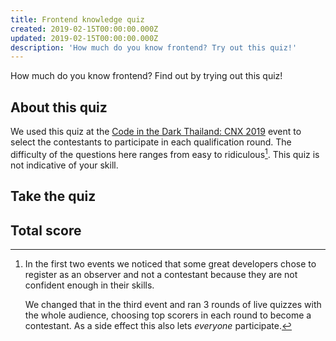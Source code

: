 ```yaml
---
title: Frontend knowledge quiz
created: 2019-02-15T00:00:00.000Z
updated: 2019-02-15T00:00:00.000Z
description: 'How much do you know frontend? Try out this quiz!'
---
```


How much do you know frontend? Find out by trying out this quiz!

## About this quiz

We used this quiz at the [Code in the Dark Thailand: CNX 2019](/auden.html#code-in-the-dark-3-cnx-2019) event
to select the contestants to participate in each qualification round.
The difficulty of the questions here ranges from easy to ridiculous[^why].
This quiz is not indicative of your skill.

<!-- prettier-ignore-start -->

[^why]:

    In the first two events we noticed that some great developers chose to register as an observer and not a contestant because they are not confident enough in their skills.

    We changed that in the third event and ran 3 rounds of live quizzes with the whole audience, choosing top scorers in each round to become a contestant. As a side effect this also lets _everyone_ participate.

<!-- prettier-ignore-end -->

## Take the quiz

<template>
  <details v-for="(data, index) of citd3quiz" :key="index">
    <summary>Round {{index + 1}}</summary>
    <ol>
      <li v-for="(question, qn) of data.questions" :key="qn" class="quiz-question">
        <p><strong v-html="escape(question.text)"></strong></p>
        <ul class="quiz-options">
          <li v-for="(answer, an) of question.answers" :key="an">
            <a class="quiz-option" href="javascript://" @click="clickOption(answer, index, qn, an)" :data-result="answer.result || ''">
              <span class="quiz-option-icon"></span>
              <span class="quiz-option-text" v-html="escape(answer.text)"></span>
            </a>
          </li>
        </ul>
        <p v-if="showExplanation[index + '-' + qn]" style="color: #8b8685">That’s correct! {{question.explanation || ''}}</p>
        <p v-else-if="results[index + '-' + qn]" style="color: #8b8685">Try again!</p>
      </li>
    </ol>
    <h3>Your score</h3>
    <p>You got <strong>{{correct(index + '-')}}</strong> out of {{data.questions.length}} correct!</p>
  </details>
</template>

## Total score

<template>
  <p>You got <strong>{{correct('')}}</strong> out of {{citd3quiz.reduce((a, b) => a + b.questions.length, 0)}} correct!</p>
</template>

<style scoped lang="styl">
.quiz-options
  padding 0
  list-style none
  & > li
    margin 0.5em 0
    & > a:hover
      text-decoration none

.quiz-option
  display flex
  padding 0.5rem
  background #353433
  border 1px solid #454443
  &:hover
    background #454443
    .quiz-option-icon
      border-color #656463

.quiz-option-icon
  align-self center
  width 1.5rem
  height 1.5rem
  margin-right 0.5rem
  border 1px solid #454443
  background #252423 center no-repeat
  text-align center
  display block

.quiz-option[data-result="correct"]
  background #254423
  border 1px solid #355433

.quiz-option[data-result="incorrect"]
  background #452423
  border 1px solid #553433

.quiz-option[data-result="correct"] .quiz-option-icon
  background-image: url("data:image/svg+xml,%3Csvg width='16' height='14' xmlns='http://www.w3.org/2000/svg'%3E%3Cpath d='M15.227 1.433c0 .715-.324 1.41-.971 2.089l-.1.1-5.662 5.964C7.29 10.85 6.266 11.827 5.42 12.517c-.846.69-1.443 1.036-1.791 1.036-.367 0-.822-.173-1.365-.518-.544-.345-.895-.7-1.054-1.067-.134-.306-.26-.953-.38-1.942C.712 9.036.652 7.965.652 6.81c0-.629.263-1.21.788-1.745.525-.534 1.106-.801 1.74-.801.605 0 .966.552 1.082 1.658l.027.284c.098.849.21 1.441.34 1.777.127.336.301.504.521.504.092 0 .263-.1.513-.298.25-.198.55-.469.898-.81l5.817-5.763c.489-.488.925-.858 1.31-1.108.385-.25.711-.376.98-.376.202 0 .345.077.43.23.086.152.129.408.129.769v.302z' fill='%23D7FC70' fill-rule='evenodd'/%3E%3C/svg%3E");

.quiz-option[data-result="incorrect"] .quiz-option-icon
  background-image: url("data:image/svg+xml,%3Csvg width='13' height='15' xmlns='http://www.w3.org/2000/svg'%3E%3Cpath d='M12.366 2.47a1.747 1.747 0 01-.275.448l-.027.12a47.54 47.54 0 00-2.162 2.29c-.69.781-1.35 1.581-1.979 2.4.44.586.889 1.17 1.347 1.754.458.583.928 1.162 1.41 1.736-.11.348-.225.602-.348.76a.67.67 0 01-.448.275.76.76 0 00-.22.522v.037l-.23.192a9.4 9.4 0 00-.256.22 1.801 1.801 0 01-.577-.375 1.68 1.68 0 01-.27.325c-.107.1-.225.19-.353.27l-.247-.037c-.367-.427-.722-.88-1.067-1.36-.345-.48-.683-.982-1.013-1.507-.58.727-1.12 1.417-1.621 2.07-.5.654-.974 1.289-1.42 1.906l-.284.018-.348-.412.073-.302-.119-.092c-.055.012-.113.03-.174.055-.061.024-.146.07-.256.137a2.755 2.755 0 01-.422-.444 2.432 2.432 0 01-.302-.527c.037-.097.085-.206.146-.325a.971.971 0 00.092-.206c0-.055-.038-.165-.114-.33a4.914 4.914 0 01-.18-.43 93.96 93.96 0 011.55-1.864A139.34 139.34 0 014.001 7.8 25.576 25.576 0 012.79 5.337a26.803 26.803 0 01-.948-2.583c.091-.14.19-.27.297-.39.107-.119.222-.227.344-.325.11.08.19.14.243.183.051.043.102.089.15.138.056-.025.106-.052.152-.083.046-.03.09-.064.133-.1 0-.104.01-.194.032-.27a.51.51 0 01.114-.207l.357-.091c.233.158.703.787 1.411 1.887.477.739.87 1.334 1.182 1.786a50.51 50.51 0 012.185-2.35A46.87 46.87 0 0110.717.784a1.495 1.495 0 01.733.66l-.11.22a.756.756 0 00.293.302h.357l.376.504z' fill='%23FAA' fill-rule='evenodd'/%3E%3C/svg%3E");

.quiz-option-text
  flex 1
  display block
</style>

<script>
import { citd3quiz } from './.vuepress/data/citd3quiz'
import { trackEvent } from './.vuepress/lib/telemetry'
import Vue from 'vue'

export default {
  data() {
    return {
      citd3quiz: JSON.parse(JSON.stringify(citd3quiz)),
      showExplanation: {},
      results: {}
    }
  },
  methods: {
    escape(x) {
      return x.replace(/`([^`]+)`/g, (a, x) => {
        return `<code>${x.replace(/</g, '&lt;')}</code>`
      })
    },
    correct(prefix) {
      return Object.keys(this.results).filter(k => k.startsWith(prefix) && this.results[k] === 'correct').length
    },
    clickOption(answer, rn, qn, an) {
      const result = answer.correct ? 'correct' : 'incorrect'
      Vue.set(answer, 'result', result)
      const key = `${rn}-${qn}`
      if (answer.correct) {
        Vue.set(this.showExplanation, key, true)
      }
      if (!this.results[key]) {
        Vue.set(this.results, key, result)
        trackEvent('citd3quiz', { questionKey: key, result, selectedChoice: an })
      }
    }
  }
}
</script>
